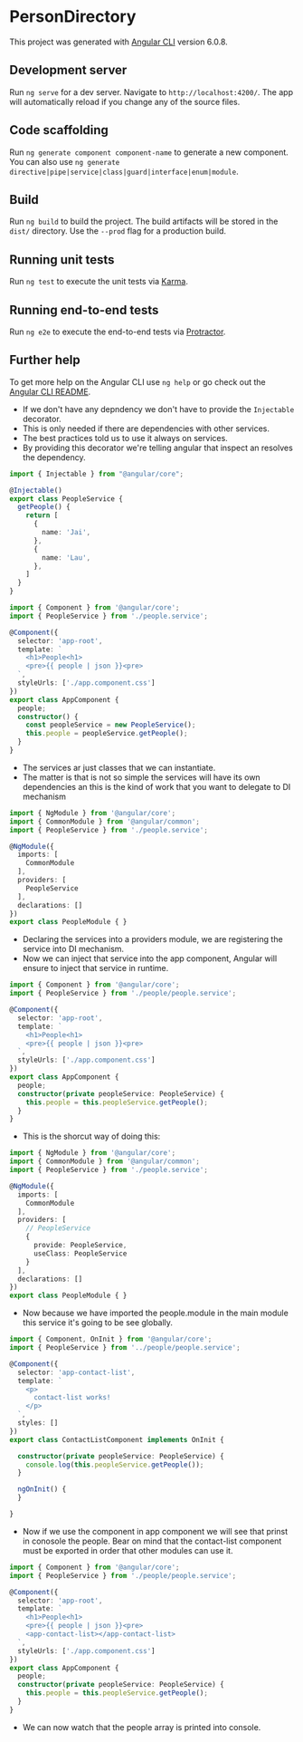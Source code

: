 # PersonDirectory

This project was generated with [Angular CLI](https://github.com/angular/angular-cli) version 6.0.8.

## Development server

Run `ng serve` for a dev server. Navigate to `http://localhost:4200/`. The app will automatically reload if you change any of the source files.

## Code scaffolding

Run `ng generate component component-name` to generate a new component. You can also use `ng generate directive|pipe|service|class|guard|interface|enum|module`.

## Build

Run `ng build` to build the project. The build artifacts will be stored in the `dist/` directory. Use the `--prod` flag for a production build.

## Running unit tests

Run `ng test` to execute the unit tests via [Karma](https://karma-runner.github.io).

## Running end-to-end tests

Run `ng e2e` to execute the end-to-end tests via [Protractor](http://www.protractortest.org/).

## Further help

To get more help on the Angular CLI use `ng help` or go check out the [Angular CLI README](https://github.com/angular/angular-cli/blob/master/README.md).

* If we don't have any depndency we don't have to provide the `Injectable` decorator.
* This is only needed if there are dependencies with other services.
* The best practices told us to use it always on services.
* By providing this decorator we're telling angular that inspect an resolves the dependency.

```typescript people.service.ts
import { Injectable } from "@angular/core";

@Injectable()
export class PeopleService {
  getPeople() {
    return [
      {
        name: 'Jai',
      },
      {
        name: 'Lau',
      },
    ]
  }
}
```

```typescript app.component.ts
import { Component } from '@angular/core';
import { PeopleService } from './people.service';

@Component({
  selector: 'app-root',
  template: `
    <h1>People<h1>
    <pre>{{ people | json }}<pre>
  `,
  styleUrls: ['./app.component.css']
})
export class AppComponent {
  people;
  constructor() {
    const peopleService = new PeopleService();
    this.people = peopleService.getPeople();
  }
}

```

* The services ar just classes that we can instantiate.
* The matter is that is not so simple the services will have its own dependencies an this is the kind of work that you want to delegate to DI mechanism

```typescript people.module.ts
import { NgModule } from '@angular/core';
import { CommonModule } from '@angular/common';
import { PeopleService } from './people.service';

@NgModule({
  imports: [
    CommonModule
  ],
  providers: [
    PeopleService
  ],
  declarations: []
})
export class PeopleModule { }

```
* Declaring the services into a providers module, we are registering the service into DI mechanism.
* Now we can inject that service into the app component, Angular will ensure to inject that service in runtime.

```typescript app.componet.ts
import { Component } from '@angular/core';
import { PeopleService } from './people/people.service';

@Component({
  selector: 'app-root',
  template: `
    <h1>People<h1>
    <pre>{{ people | json }}<pre>
  `,
  styleUrls: ['./app.component.css']
})
export class AppComponent {
  people;
  constructor(private peopleService: PeopleService) {
    this.people = this.peopleService.getPeople();
  }
}

```
* This is the shorcut way of doing this:

```typescript people.module.ts
import { NgModule } from '@angular/core';
import { CommonModule } from '@angular/common';
import { PeopleService } from './people.service';

@NgModule({
  imports: [
    CommonModule
  ],
  providers: [
    // PeopleService
    {
      provide: PeopleService,
      useClass: PeopleService
    }
  ],
  declarations: []
})
export class PeopleModule { }

```
* Now because we have imported the people.module in the main module this service it's going to be see globally.

```typescript contact-list.component.ts
import { Component, OnInit } from '@angular/core';
import { PeopleService } from '../people/people.service';

@Component({
  selector: 'app-contact-list',
  template: `
    <p>
      contact-list works!
    </p>
  `,
  styles: []
})
export class ContactListComponent implements OnInit {

  constructor(private peopleService: PeopleService) {
    console.log(this.peopleService.getPeople());
  }

  ngOnInit() {
  }

}

```
* Now if we use the component in app component we will see that prinst in conosole the people. Bear on mind that the contact-list component must be exported in order that other modules can use it.

```typescript app.component.ts
import { Component } from '@angular/core';
import { PeopleService } from './people/people.service';

@Component({
  selector: 'app-root',
  template: `
    <h1>People<h1>
    <pre>{{ people | json }}<pre>
    <app-contact-list></app-contact-list>
  `,
  styleUrls: ['./app.component.css']
})
export class AppComponent {
  people;
  constructor(private peopleService: PeopleService) {
    this.people = this.peopleService.getPeople();
  }
}

```
* We can now watch that the people array is printed into console.
